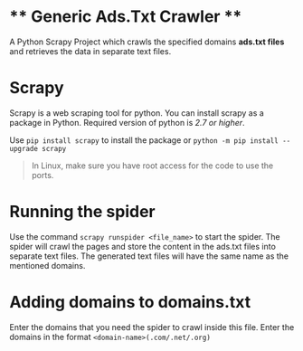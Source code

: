 # ** Generic Ads.Txt Crawler **

A Python Scrapy Project which crawls the specified domains **ads.txt files** and retrieves the data in separate text files.

# Scrapy

Scrapy is a web scraping tool for python. You can install scrapy as a package in Python. Required version of python is *2.7 or higher*.

Use `pip install scrapy` to install the package or `python -m pip install --upgrade scrapy`

>In Linux, make sure you have root access for the code to use the ports.

# Running the spider

Use the command `scrapy runspider <file_name>` to start the spider. The spider will crawl the pages and store the content in the ads.txt files into separate text files. The generated text files will have the same name as the mentioned domains.

# Adding domains to domains.txt

Enter the domains that you need the spider to crawl inside this file. Enter the domains in the format `<domain-name>(.com/.net/.org)`

